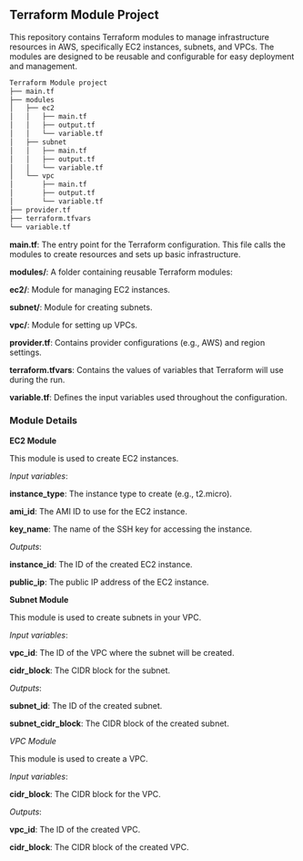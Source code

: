 ## Terraform Module Project

This repository contains Terraform modules to manage infrastructure resources in AWS, specifically EC2 instances, subnets, and VPCs. The modules are designed to be reusable and configurable for easy deployment and management.

```sh
Terraform Module project
├── main.tf
├── modules
│   ├── ec2
│   │   ├── main.tf
│   │   ├── output.tf
│   │   └── variable.tf
│   ├── subnet
│   │   ├── main.tf
│   │   ├── output.tf
│   │   └── variable.tf
│   └── vpc
│       ├── main.tf
│       ├── output.tf
│       └── variable.tf
├── provider.tf
├── terraform.tfvars
└── variable.tf

```

**main.tf**: The entry point for the Terraform configuration. This file calls the modules to create resources and sets up basic infrastructure.

**modules/**: A folder containing reusable Terraform modules:

**ec2/**: Module for managing EC2 instances.

**subnet/**: Module for creating subnets.

**vpc/**: Module for setting up VPCs.

**provider.tf**: Contains provider configurations (e.g., AWS) and region settings.

**terraform.tfvars**: Contains the values of variables that Terraform will use during the run.

**variable.tf**: Defines the input variables used throughout the configuration.

### Module Details

**EC2 Module**

This module is used to create EC2 instances.

*Input variables*:

**instance_type**: The instance type to create (e.g., t2.micro).

**ami_id**: The AMI ID to use for the EC2 instance.

**key_name**: The name of the SSH key for accessing the instance.

*Outputs*:

**instance_id**: The ID of the created EC2 instance.

**public_ip**: The public IP address of the EC2 instance.

**Subnet Module**

This module is used to create subnets in your VPC.

*Input variables*:

**vpc_id**: The ID of the VPC where the subnet will be created.

**cidr_block**: The CIDR block for the subnet.

*Outputs*:

**subnet_id**: The ID of the created subnet.

**subnet_cidr_block**: The CIDR block of the created subnet.

*VPC Module*

This module is used to create a VPC.

*Input variables*:

**cidr_block**: The CIDR block for the VPC.

*Outputs*:

**vpc_id**: The ID of the created VPC.

**cidr_block**: The CIDR block of the created VPC.
